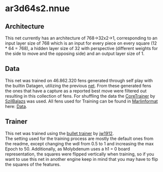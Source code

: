 # ar3d64s2.nnue

## Architecture
This net currently has an architecture of 768->32x2->1,
corresponding to an input layer size of 768 which is an input for every piece on every square (12 * 64 = 768),
a hidden layer size of 32 with perspective (different weights for the side to move and the opposing side) and an output layer size of 1.

## Data
This net was trained on 46.862.320 fens generated through self play with the builtin Datagen, utilizing the previous [net](../netBulletTest3-epoch40). 
From these generated fens the ones that have a capture as a reported best move were filtered out resulting in this collection of fens.
For shuffling the data the [CoreTrainer](https://github.com/SzilBalazs/CoreTrainer) by [SzilBalazs](https://github.com/SzilBalazs) was used.
All fens used for Training can be found in [Marlinformat](https://github.com/jnlt3/marlinflow#legacy-text-format) here: [Data](https://drive.google.com/file/d/1sPM0Y-idyWVhjPmtnzJhjK-zrOoxQFZk/view?usp=sharing).

## Trainer
This net was trained using the [bullet trainer](https://github.com/jw1912/bullet) by [jw1912](https://github.com/jw1912).  
The setting used for the training process are mostly the default ones from the readme, except changing the wdl from 0.5 to 1 and increasing the max Epoch to 50.
Additionally, as Molybdenum uses a h1 = 0 board representation, the squares were flipped vertically when training, so if you want to use this net in another engine keep in mind that you may have to flip the squares of the features.

